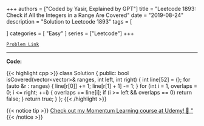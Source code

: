 
+++
authors = ["Coded by Yasir, Explained by GPT"]
title = "Leetcode 1893: Check if All the Integers in a Range Are Covered"
date = "2019-08-24"
description = "Solution to Leetcode 1893"
tags = [
    
]
categories = [
    "Easy"
]
series = ["Leetcode"]
+++



[`Problem Link`](https://leetcode.com/problems/check-if-all-the-integers-in-a-range-are-covered/description/)

---

**Code:**

{{< highlight cpp >}}
class Solution {
public:
    bool isCovered(vector<vector<int>>& ranges, int left, int right) {
        int line[52] = {};
        for (auto &r : ranges) {
            line[r[0]] += 1;
            line[r[1] + 1] -= 1;
        }
        for (int i = 1, overlaps = 0; i <= right; ++i) {
            overlaps += line[i];
            if (i >= left && overlaps == 0)
                return false;
        }
        return true;
    }
};
{{< /highlight >}}


{{< notice tip >}}
[Check out my Momentum Learning course at Udemy! 🚀 "](https://www.udemy.com/course/blind-75-the-data-structures-and-algorithms-essentials/)
{{< /notice >}}

